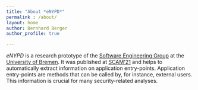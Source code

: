 ```yaml
---
title: "About *eNYPD*"
permalink : /about/
layout: home
author: Bernhard Berger
author_profile: true

---
```


*eNYPD* is a research prototype of the [Software Engineering Group](https://www.uni-bremen.de/en/st?v=2&cHash=4ad0bf1d7d37aa3e95817001edef3ea5)
at the [University of Bremen](https://www.uni-bremen.de/en). It was published at [SCAM'21](http://www.ieee-scam.org/2021/)
and helps to automatically extract information on application entry-points. Application entry-points are methods that
can be called by, for instance, external users. This information is crucial for many security-related analyses.
